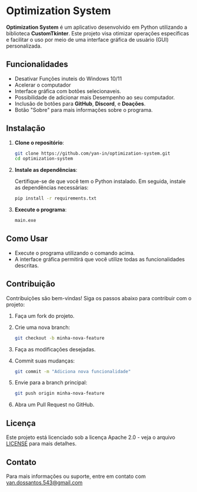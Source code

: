 # Optimization System

**Optimization System** é um aplicativo desenvolvido em Python utilizando a biblioteca **CustomTkinter**. Este projeto visa otimizar operações específicas e facilitar o uso por meio de uma interface gráfica de usuário (GUI) personalizada.

## Funcionalidades
- Desativar Funções inuteis do Windows 10/11
- Acelerar o computador
- Interface gráfica com botões selecionaveis.
- Possibilidade de adicionar mais Desempenho ao seu computador.
- Inclusão de botões para **GitHub**, **Discord**, e **Doações**.
- Botão "Sobre" para mais informações sobre o programa.

## Instalação

1. **Clone o repositório**:

    ```bash
    git clone https://github.com/yan-in/optimization-system.git
    cd optimization-system
    ```

2. **Instale as dependências**:

    Certifique-se de que você tem o Python instalado. Em seguida, instale as dependências necessárias:

    ```bash
    pip install -r requirements.txt
    ```

3. **Execute o programa**:

    ```bash
    main.exe
    ```

## Como Usar

- Execute o programa utilizando o comando acima.
- A interface gráfica permitirá que você utilize todas as funcionalidades descritas.

## Contribuição

Contribuições são bem-vindas! Siga os passos abaixo para contribuir com o projeto:

1. Faça um fork do projeto.
2. Crie uma nova branch:

    ```bash
    git checkout -b minha-nova-feature
    ```

3. Faça as modificações desejadas.
4. Commit suas mudanças:

    ```bash
    git commit -m "Adiciona nova funcionalidade"
    ```

5. Envie para a branch principal:

    ```bash
    git push origin minha-nova-feature
    ```

6. Abra um Pull Request no GitHub.

## Licença

Este projeto está licenciado sob a licença Apache 2.0 - veja o arquivo [LICENSE](LICENSE) para mais detalhes.

## Contato

Para mais informações ou suporte, entre em contato com yan.dossantos.543@gmail.com
